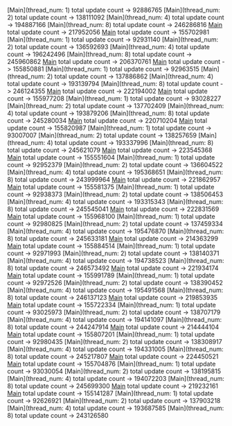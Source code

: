 [Main](thread_num: 1) total update count ->   92886765
[Main](thread_num: 2) total update count ->  138111092
[Main](thread_num: 4) total update count ->  194887166
[Main](thread_num: 8) total update count ->  246286816
[Main](thread_num:16) total update count ->  217952056
[Main](thread_num:32) total update count ->  155702981
[Main](thread_num: 1) total update count ->   92931140
[Main](thread_num: 2) total update count ->  136592693
[Main](thread_num: 4) total update count ->  196242496
[Main](thread_num: 8) total update count ->  245960862
[Main](thread_num:16) total update count ->  206370761
[Main](thread_num:32) total update count ->  155850881
[Main](thread_num: 1) total update count ->   92963515
[Main](thread_num: 2) total update count ->  137886862
[Main](thread_num: 4) total update count ->  193139794
[Main](thread_num: 8) total update count ->  246124355
[Main](thread_num:16) total update count ->  222194002
[Main](thread_num:32) total update count ->  155977208
[Main](thread_num: 1) total update count ->   93028227
[Main](thread_num: 2) total update count ->  137702409
[Main](thread_num: 4) total update count ->  193879206
[Main](thread_num: 8) total update count ->  245280034
[Main](thread_num:16) total update count ->  220710204
[Main](thread_num:32) total update count ->  155820987
[Main](thread_num: 1) total update count ->   93007007
[Main](thread_num: 2) total update count ->  138257659
[Main](thread_num: 4) total update count ->  193337996
[Main](thread_num: 8) total update count ->  245621079
[Main](thread_num:16) total update count ->  223545368
[Main](thread_num:32) total update count ->  155551604
[Main](thread_num: 1) total update count ->   92952379
[Main](thread_num: 2) total update count ->  136604522
[Main](thread_num: 4) total update count ->  195368651
[Main](thread_num: 8) total update count ->  243999964
[Main](thread_num:16) total update count ->  221862957
[Main](thread_num:32) total update count ->  155581375
[Main](thread_num: 1) total update count ->   92938373
[Main](thread_num: 2) total update count ->  138506453
[Main](thread_num: 4) total update count ->  193315343
[Main](thread_num: 8) total update count ->  245545041
[Main](thread_num:16) total update count ->  222831569
[Main](thread_num:32) total update count ->  155968100
[Main](thread_num: 1) total update count ->   92980825
[Main](thread_num: 2) total update count ->  137459334
[Main](thread_num: 4) total update count ->  195476870
[Main](thread_num: 8) total update count ->  245633181
[Main](thread_num:16) total update count ->  214363299
[Main](thread_num:32) total update count ->  155884514
[Main](thread_num: 1) total update count ->   92971993
[Main](thread_num: 2) total update count ->  138140371
[Main](thread_num: 4) total update count ->  194738523
[Main](thread_num: 8) total update count ->  246573492
[Main](thread_num:16) total update count ->  221934174
[Main](thread_num:32) total update count ->  155991789
[Main](thread_num: 1) total update count ->   92972526
[Main](thread_num: 2) total update count ->  138390452
[Main](thread_num: 4) total update count ->  195491568
[Main](thread_num: 8) total update count ->  246137123
[Main](thread_num:16) total update count ->  219853935
[Main](thread_num:32) total update count ->  155722334
[Main](thread_num: 1) total update count ->   93025973
[Main](thread_num: 2) total update count ->  138707179
[Main](thread_num: 4) total update count ->  194141097
[Main](thread_num: 8) total update count ->  244247914
[Main](thread_num:16) total update count ->  214444104
[Main](thread_num:32) total update count ->  155807201
[Main](thread_num: 1) total update count ->   92980435
[Main](thread_num: 2) total update count ->  138308917
[Main](thread_num: 4) total update count ->  194331005
[Main](thread_num: 8) total update count ->  245217807
[Main](thread_num:16) total update count ->  224450521
[Main](thread_num:32) total update count ->  155704876
[Main](thread_num: 1) total update count ->   93030054
[Main](thread_num: 2) total update count ->  138195815
[Main](thread_num: 4) total update count ->  194072203
[Main](thread_num: 8) total update count ->  245699300
[Main](thread_num:16) total update count ->  219232161
[Main](thread_num:32) total update count ->  155141287
[Main](thread_num: 1) total update count ->   92626921
[Main](thread_num: 2) total update count ->  137903218
[Main](thread_num: 4) total update count ->  193687585
[Main](thread_num: 8) total update count ->  243126580